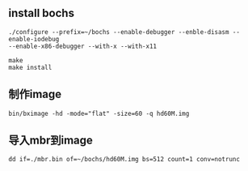 ## install bochs
```
./configure --prefix=~/bochs --enable-debugger --enble-disasm --enable-iodebug
--enable-x86-debugger --with-x --with-x11
```

```
make
make install
```

## 制作image
```
bin/bximage -hd -mode="flat" -size=60 -q hd60M.img
```

## 导入mbr到image
```
dd if=./mbr.bin of=~/bochs/hd60M.img bs=512 count=1 conv=notrunc
```
